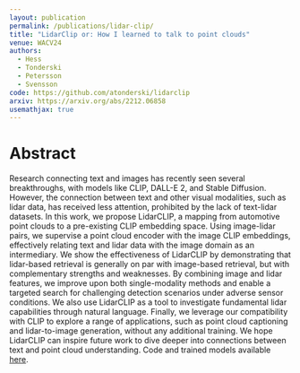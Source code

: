 ```yaml
---
layout: publication
permalink: /publications/lidar-clip/
title: "LidarClip or: How I learned to talk to point clouds"
venue: WACV24
authors:
  - Hess
  - Tonderski
  - Petersson
  - Svensson
code: https://github.com/atonderski/lidarclip
arxiv: https://arxiv.org/abs/2212.06858
usemathjax: true
---
```


# Abstract
Research connecting text and images has recently seen several breakthroughs, with models like CLIP, DALL-E 2, and Stable Diffusion. However, the connection between text and other visual modalities, such as lidar data, has received less attention, prohibited by the lack of text-lidar datasets. In this work, we propose LidarCLIP, a mapping from automotive point clouds to a pre-existing CLIP embedding space. Using image-lidar pairs, we supervise a point cloud encoder with the image CLIP embeddings, effectively relating text and lidar data with the image domain as an intermediary. We show the effectiveness of LidarCLIP by demonstrating that lidar-based retrieval is generally on par with image-based retrieval, but with complementary strengths and weaknesses. By combining image and lidar features, we improve upon both single-modality methods and enable a targeted search for challenging detection scenarios under adverse sensor conditions. We also use LidarCLIP as a tool to investigate fundamental lidar capabilities through natural language. Finally, we leverage our compatibility with CLIP to explore a range of applications, such as point cloud captioning and lidar-to-image generation, without any additional training. We hope LidarCLIP can inspire future work to dive deeper into connections between text and point cloud understanding. Code and trained models available [here](https://github.com/atonderski/lidarclip).